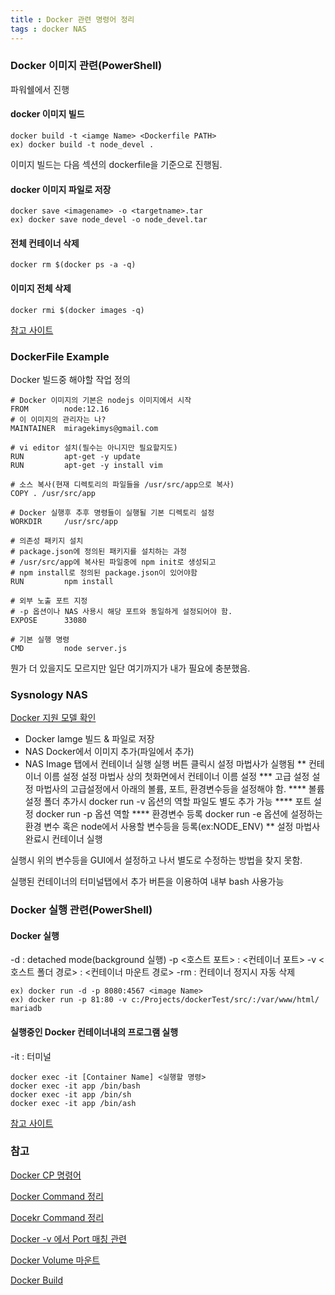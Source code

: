 ```yaml
---
title : Docker 관련 명령어 정리
tags : docker NAS
---
```

### Docker 이미지 관련(PowerShell)
파워쉘에서 진행
#### docker 이미지 빌드 
```
docker build -t <iamge Name> <Dockerfile PATH>
ex) docker build -t node_devel .
```
이미지 빌드는 다음 섹션의 dockerfile을 기준으로 진행됨.

#### docker 이미지 파일로 저장
```
docker save <imagename> -o <targetname>.tar
ex) docker save node_devel -o node_devel.tar
```

#### 전체 컨테이너 삭제
```
docker rm $(docker ps -a -q)
```
#### 이미지 전체 삭제
```
docker rmi $(docker images -q)
```
[참고 사이트](https://pandora.tistory.com/202)

### DockerFile Example
Docker 빌드중 해야할 작업 정의
```
# Docker 이미지의 기본은 nodejs 이미지에서 시작 
FROM        node:12.16
# 이 이미지의 관리자는 나?
MAINTAINER  miragekimys@gmail.com

# vi editor 설치(필수는 아니지만 필요할지도)
RUN         apt-get -y update
RUN         apt-get -y install vim
 
# 소스 복사(현재 디렉토리의 파일들을 /usr/src/app으로 복사)
COPY . /usr/src/app  
 
# Docker 실행후 추후 명령들이 실행될 기본 디렉토리 설정
WORKDIR     /usr/src/app

# 의존성 패키지 설치
# package.json에 정의된 패키지를 설치하는 과정 
# /usr/src/app에 복사된 파일중에 npm init로 생성되고
# npm install로 정의된 package.json이 있어야함
RUN         npm install
 
# 외부 노출 포트 지정
# -p 옵션이나 NAS 사용시 해당 포트와 동일하게 설정되어야 함. 
EXPOSE      33080

# 기본 실행 명령
CMD         node server.js
```
뭔가 더 있을지도 모르지만 일단 여기까지가 내가 필요에 충분했음.

### Sysnology NAS
[Docker 지원 모델 확인](https://www.synology.com/ko-kr/dsm/packages/Docker)
* Docker Iamge 빌드 & 파일로 저장
* NAS Docker에서 이미지 추가(파일에서 추가)
* NAS Image 탭에서 컨테이너 실행
실행 버튼 클릭시 설정 마법사가 실행됨
** 컨테이너 이름 설정
설정 마법사 상의 첫화면에서 컨테이너 이름 설정
*** 고급 설정
설정 마법사의 고급설정에서 아래의 볼륨, 포트, 환경변수등을 설정해야 함.
**** 볼륨 설정 
폴더 추가시 docker run -v 옵션의 역할
파일도 별도 추가 가능
**** 포트 설정
docker run -p 옵션 역할
**** 환경변수 등록
docker run -e 옵션에 설정하는 환경 변수
혹은 node에서 사용할 변수등을 등록(ex:NODE_ENV)
** 설정 마법사 완료시 컨테이너 실행 

실행시 위의 변수등을 GUI에서 설정하고 나서 별도로 수정하는 방법을 찾지 못함.

실행된 컨테이너의 터미널탭에서 추가 버튼을 이용하여 내부 bash 사용가능

### Docker 실행 관련(PowerShell)
#### Docker 실행
-d : detached mode(background 실행)
-p <호스트 포트> : <컨테이너 포트>
-v <호스트 폴더 경로> : <컨테이너 마운트 경로>
-rm : 컨테이너 정지시 자동 삭제
```
ex) docker run -d -p 8080:4567 <image Name>
ex) docker run -p 81:80 -v c:/Projects/dockerTest/src/:/var/www/html/ mariadb
```
#### 실행중인 Docker 컨테이너내의 프로그램 실행
-it : 터미널 
```
docker exec -it [Container Name] <실행할 명령>
docker exec -it app /bin/bash
docker exec -it app /bin/sh
docker exec -it app /bin/ash
```
[참고 사이트](http://pyrasis.com/book/DockerForTheReallyImpatient/Chapter20/28)

### 참고
[Docker CP 명령어](https://www.leafcats.com/163)

[Docker Command 정리](https://jungwoon.github.io/docker/2019/01/11/Docker-1/)

[Docekr Command 정리](http://pyrasis.com/Docker/Docker-HOWTO#stop)

[Docker -v 에서 Port 매칭 관련](https://stackoverflow.com/questions/48629001/trying-to-run-a-simple-express-server-on-a-docker-but-cant-access-any-routes)

[Docker Volume 마운트](https://stackoverflow.com/questions/47162825/docker-volumes-on-windows-10)

[Docker Build](https://subicura.com/2017/02/10/docker-guide-for-beginners-create-image-and-deploy.html#sinatra-%EC%9B%B9-%EC%95%A0%ED%94%8C%EB%A6%AC%EC%BC%80%EC%9D%B4%EC%85%98-%EC%83%98%ED%94%8C)